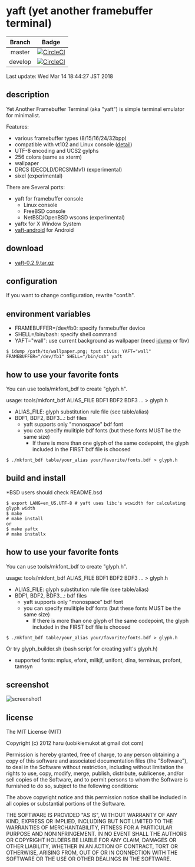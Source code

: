 # yaft (yet another framebuffer terminal)

| Branch | Badge |
| :--: | :--: |
| master | [![CircleCI](https://circleci.com/gh/uobikiemukot/yaft.svg?style=svg)](https://circleci.com/gh/uobikiemukot/yaft) |
| develop | [![CircleCI](https://circleci.com/gh/uobikiemukot/yaft/tree/develop.svg?style=svg)](https://circleci.com/gh/uobikiemukot/yaft/tree/develop) |

Last update: Wed Mar 14 18:44:27 JST 2018

## description

Yet Another Framebuffer Terminal (aka "yaft") is simple terminal emulator for minimalist.

Features:

+	various framebuffer types (8/15/16/24/32bpp)
+	compatible with vt102 and Linux console ([detail](http://uobikiemukot.github.io/yaft/escape.html))
+	UTF-8 encoding and UCS2 gylphs
+	256 colors (same as xterm)
+	wallpaper
+	DRCS (DECDLD/DRCSMMv1) (experimental)
+	sixel (experimental)

There are Several ports:

-	yaft for framebuffer console
	-	Linux console
	-	FreeBSD console
	-	NetBSD/OpenBSD wscons (experimental)
-	yaftx for X Window System
-	[yaft-android](https://github.com/uobikiemukot/yaft-android) for Android

## download

-	[yaft-0.2.9.tar.gz](https://github.com/uobikiemukot/yaft/archive/v0.2.9.tar.gz)

## configuration

If you want to change configuration, rewrite "conf.h".

## environment variables

-	FRAMEBUFFER=/dev/fb0: specify farmebuffer device
-	SHELL=/bin/bash: specify shell command
-	YAFT="wall": use current background as wallpaper (need [idump](https://github.com/uobikiemukot/idump) or fbv)

~~~
$ idump /path/to/wallpaper.png; tput civis; YAFT="wall" FRAMEBUFFER="/dev/fb1" SHELL="/bin/csh" yaft
~~~

## how to use your favorite fonts

You can use tools/mkfont_bdf to create "glyph.h".

usage: tools/mkfont_bdf ALIAS_FILE BDF1 BDF2 BDF3 ... > glyph.h

-	ALIAS_FILE: glyph substitution rule file (see table/alias)
-	BDF1, BDF2, BDF3...: bdf files
	+	yaft supports only "monospace" bdf font
	+	you can specify mulitiple bdf fonts (but these fonts MUST be the same size)
		+	If there is more than one glyph of the same codepoint, the glyph included in the FIRST bdf file is choosed

~~~
$ ./mkfont_bdf table/your_alias your/favorite/fonts.bdf > glyph.h
~~~

## build and install

*BSD users should check README.bsd

~~~
$ export LANG=en_US.UTF-8 # yaft uses libc's wcwidth for calculating glyph width
$ make
# make install
or
$ make yaftx
# make installx
~~~

## how to use your favorite fonts

You can use tools/mkfont_bdf to create "glyph.h".

usage: tools/mkfont_bdf ALIAS_FILE BDF1 BDF2 BDF3 ... > glyph.h

-	ALIAS_FILE: glyph substitution rule file (see table/alias)
-	BDF1, BDF2, BDF3...: bdf files
	+	yaft supports only "monospace" bdf font
	+	you can specify mulitiple bdf fonts (but these fonts MUST be the same size)
		+	If there is more than one glyph of the same codepoint, the glyph included in the FIRST bdf file is choosed

~~~
$ ./mkfont_bdf table/your_alias your/favorite/fonts.bdf > glyph.h
~~~

Or try glyph_builder.sh (bash script for creating yaft's glyph.h)

-	supported fonts: mplus, efont, milkjf, unifont, dina, terminus, profont, tamsyn

## screenshot

![screenshot1](http://uobikiemukot.github.io/img/yaft-screenshot.png)

## license
The MIT License (MIT)

Copyright (c) 2012 haru (uobikiemukot at gmail dot com)

Permission is hereby granted, free of charge, to any person obtaining a copy of this software and associated documentation files (the "Software"), to deal in the Software without restriction, including without limitation the rights to use, copy, modify, merge, publish, distribute, sublicense, and/or sell copies of the Software, and to permit persons to whom the Software is furnished to do so, subject to the following conditions:

The above copyright notice and this permission notice shall be included in all copies or substantial portions of the Software.

THE SOFTWARE IS PROVIDED "AS IS", WITHOUT WARRANTY OF ANY KIND, EXPRESS OR IMPLIED, INCLUDING BUT NOT LIMITED TO THE WARRANTIES OF MERCHANTABILITY, FITNESS FOR A PARTICULAR PURPOSE AND NONINFRINGEMENT. IN NO EVENT SHALL THE AUTHORS OR COPYRIGHT HOLDERS BE LIABLE FOR ANY CLAIM, DAMAGES OR OTHER LIABILITY, WHETHER IN AN ACTION OF CONTRACT, TORT OR OTHERWISE, ARISING FROM, OUT OF OR IN CONNECTION WITH THE SOFTWARE OR THE USE OR OTHER DEALINGS IN THE SOFTWARE.
